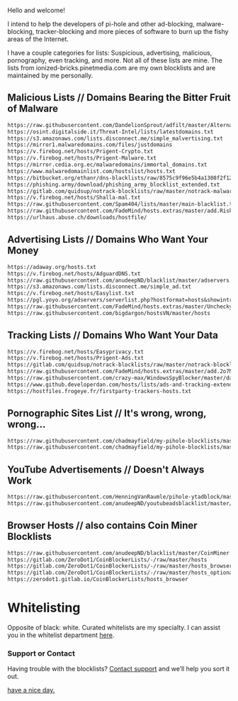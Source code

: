 Hello and welcome!

I intend to help the developers of pi-hole and other ad-blocking, malware-blocking, tracker-blocking and more pieces of software to burn up the fishy areas of the Internet.

I have a couple categories for lists: Suspicious, advertising, malicious, pornography, even tracking, and more.
Not all of these lists are mine. The lists from ionized-bricks.pinetmedia.com are my own blocklists and are maintained by me personally.


## Malicious Lists // Domains Bearing the Bitter Fruit of Malware

```Markdown
https://raw.githubusercontent.com/DandelionSprout/adfilt/master/Alternate%20versions%20Anti-Malware%20List/AntiMalwareHosts.txt
https://osint.digitalside.it/Threat-Intel/lists/latestdomains.txt
https://s3.amazonaws.com/lists.disconnect.me/simple_malvertising.txt
https://mirror1.malwaredomains.com/files/justdomains
https://v.firebog.net/hosts/Prigent-Crypto.txt
https://v.firebog.net/hosts/Prigent-Malware.txt
https://mirror.cedia.org.ec/malwaredomains/immortal_domains.txt
https://www.malwaredomainlist.com/hostslist/hosts.txt
https://bitbucket.org/ethanr/dns-blacklists/raw/8575c9f96e5b4a1308f2f12394abd86d0927a4a0/bad_lists/Mandiant_APT1_Report_Appendix_D.txt
https://phishing.army/download/phishing_army_blocklist_extended.txt
https://gitlab.com/quidsup/notrack-blocklists/raw/master/notrack-malware.txt
https://v.firebog.net/hosts/Shalla-mal.txt
https://raw.githubusercontent.com/Spam404/lists/master/main-blacklist.txt
https://raw.githubusercontent.com/FadeMind/hosts.extras/master/add.Risk/hosts
https://urlhaus.abuse.ch/downloads/hostfile/
```


## Advertising Lists // Domains Who Want Your Money

```Markdown
https://adaway.org/hosts.txt
https://v.firebog.net/hosts/AdguardDNS.txt
https://raw.githubusercontent.com/anudeepND/blacklist/master/adservers.txt
https://s3.amazonaws.com/lists.disconnect.me/simple_ad.txt
https://v.firebog.net/hosts/Easylist.txt
https://pgl.yoyo.org/adservers/serverlist.php?hostformat=hosts&showintro=0&mimetype=plaintext
https://raw.githubusercontent.com/FadeMind/hosts.extras/master/UncheckyAds/hosts
https://raw.githubusercontent.com/bigdargon/hostsVN/master/hosts
```


## Tracking Lists // Domains Who Want Your Data

```Markdown
https://v.firebog.net/hosts/Easyprivacy.txt
https://v.firebog.net/hosts/Prigent-Ads.txt
https://gitlab.com/quidsup/notrack-blocklists/raw/master/notrack-blocklist.txt
https://raw.githubusercontent.com/FadeMind/hosts.extras/master/add.2o7Net/hosts
https://raw.githubusercontent.com/crazy-max/WindowsSpyBlocker/master/data/hosts/spy.txt
https://www.github.developerdan.com/hosts/lists/ads-and-tracking-extended.txt
https://hostfiles.frogeye.fr/firstparty-trackers-hosts.txt
```


## Pornographic Sites List // It's wrong, wrong, wrong... 

```Markdown
https://raw.githubusercontent.com/chadmayfield/my-pihole-blocklists/master/lists/pi_blocklist_porn_all.list
https://raw.githubusercontent.com/chadmayfield/my-pihole-blocklists/master/lists/pi_blocklist_porn_top1m.list
```


## YouTube Advertisements // Doesn't Always Work

```Markdown
https://raw.githubusercontent.com/HenningVanRaumle/pihole-ytadblock/master/ytadblock.txt
https://raw.githubusercontent.com/anudeepND/youtubeadsblacklist/master/domainlist.txt
```


## Browser Hosts // also contains Coin Miner Blocklists

```Markdown
https://raw.githubusercontent.com/anudeepND/blacklist/master/CoinMiner.txt
https://gitlab.com/ZeroDot1/CoinBlockerLists/-/raw/master/hosts
https://gitlab.com/ZeroDot1/CoinBlockerLists/-/raw/master/hosts_browser
https://gitlab.com/ZeroDot1/CoinBlockerLists/-/raw/master/hosts_optional
https://zerodot1.gitlab.io/CoinBlockerLists/hosts_browser
```


# Whitelisting

Opposite of black: white. Curated whitelists are my specialty. I can assist you in the whitelist department [here](xpi3032.github.io/ionized-bricks/hosts/whitelisting/whitelist.txt).


### Support or Contact

Having trouble with the blocklists? [Contact support](https://support.pinetmedia.com) and we’ll help you sort it out.

[have a nice day.](https://github.com/XPi3032/)
